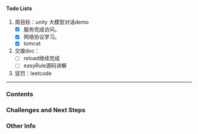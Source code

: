 #### Todo Lists
1. 周目标：unity 大模型对话demo
	- [x] 服务完成访问。
	- [x]  网络协议学习。
	- [x] tomcat
2. 交接doc：
	- [ ] reload继续完成
	- [ ] easyRule源码讲解
3. 惩罚：leetcode 
---
### Contents
### Challenges and Next Steps

### Other Info
